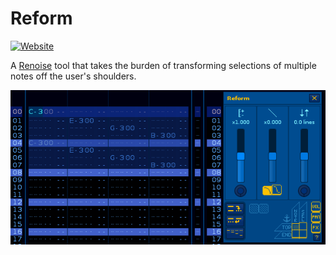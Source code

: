 # Reform

[![Website]][lt_website]

A [Renoise](https://www.renoise.com/products/renoise) tool that takes the burden of transforming selections of multiple notes off the user's shoulders.

<!---------------->

[Website]: https://custom-icon-badges.demolab.com/badge/Official_Website-0087ff?style=for-the-badge&logoColor=white&logo=globe
[lt_website]: https://aqu.surf/reform

![Reform Demo](Artwork/reform-demo.apng)
